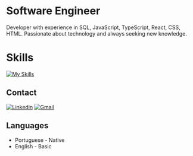 # Software Engineer

Developer with experience in SQL, JavaScript, TypeScript, React, CSS, HTML. Passionate about technology and always seeking new knowledge.

# Skills
[![My Skills](https://skillicons.dev/icons?i=html,css,js,github,gmail,linkedin,mysql,ts,postgres,vscode)](https://skillicons.dev)

## Contact
[![Linkedin](https://img.shields.io/badge/-Linkedin-blue?style=for-the-badge&logo=Linkedin&logoColor=white)](https://www.linkedin.com/in/mateus-dos-santos-moreira-14b646272)
[![Gmail](https://img.shields.io/badge/Gmail-D14836?style=for-the-badge&logo=gmail&logoColor=white)](mailto:mateusmoura023@gmail.com)

## Languages
- Portuguese - Native
- English - Basic
